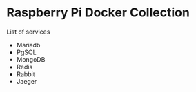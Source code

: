 # Raspberry Pi Docker Collection

List of services
- Mariadb
- PgSQL
- MongoDB
- Redis
- Rabbit
- Jaeger